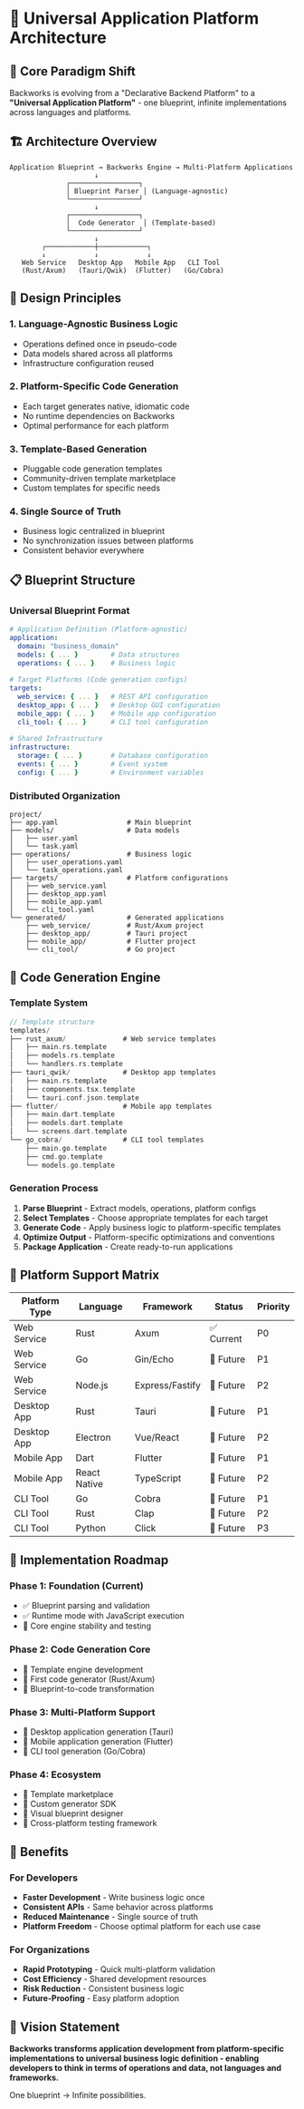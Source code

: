 # 🚀 Universal Application Platform Architecture

## 🎯 **Core Paradigm Shift**

Backworks is evolving from a "Declarative Backend Platform" to a **"Universal Application Platform"** - one blueprint, infinite implementations across languages and platforms.

## 🏗️ **Architecture Overview**

```
Application Blueprint → Backworks Engine → Multi-Platform Applications
                     ↓
              ┌─────────────────┐
              │ Blueprint Parser │ (Language-agnostic)
              └─────────────────┘
                     ↓
              ┌─────────────────┐
              │  Code Generator  │ (Template-based)
              └─────────────────┘
                     ↓
        ┌────────────┼────────────┐
        ↓            ↓            ↓
   Web Service   Desktop App   Mobile App   CLI Tool
   (Rust/Axum)   (Tauri/Qwik)  (Flutter)   (Go/Cobra)
```

## 🎯 **Design Principles**

### **1. Language-Agnostic Business Logic**
- Operations defined once in pseudo-code
- Data models shared across all platforms
- Infrastructure configuration reused

### **2. Platform-Specific Code Generation**
- Each target generates native, idiomatic code
- No runtime dependencies on Backworks
- Optimal performance for each platform

### **3. Template-Based Generation**
- Pluggable code generation templates
- Community-driven template marketplace
- Custom templates for specific needs

### **4. Single Source of Truth**
- Business logic centralized in blueprint
- No synchronization issues between platforms
- Consistent behavior everywhere

## 📋 **Blueprint Structure**

### **Universal Blueprint Format**
```yaml
# Application Definition (Platform-agnostic)
application:
  domain: "business_domain"
  models: { ... }        # Data structures
  operations: { ... }    # Business logic
  
# Target Platforms (Code generation configs)
targets:
  web_service: { ... }   # REST API configuration
  desktop_app: { ... }   # Desktop GUI configuration
  mobile_app: { ... }    # Mobile app configuration
  cli_tool: { ... }      # CLI tool configuration
  
# Shared Infrastructure
infrastructure:
  storage: { ... }       # Database configuration
  events: { ... }        # Event system
  config: { ... }        # Environment variables
```

### **Distributed Organization**
```
project/
├── app.yaml                 # Main blueprint
├── models/                  # Data models
│   ├── user.yaml
│   └── task.yaml
├── operations/              # Business logic
│   ├── user_operations.yaml
│   └── task_operations.yaml
├── targets/                 # Platform configurations
│   ├── web_service.yaml
│   ├── desktop_app.yaml
│   ├── mobile_app.yaml
│   └── cli_tool.yaml
└── generated/               # Generated applications
    ├── web_service/         # Rust/Axum project
    ├── desktop_app/         # Tauri project
    ├── mobile_app/          # Flutter project
    └── cli_tool/            # Go project
```

## 🔧 **Code Generation Engine**

### **Template System**
```rust
// Template structure
templates/
├── rust_axum/              # Web service templates
│   ├── main.rs.template
│   ├── models.rs.template
│   └── handlers.rs.template
├── tauri_qwik/             # Desktop app templates
│   ├── main.rs.template
│   ├── components.tsx.template
│   └── tauri.conf.json.template
├── flutter/                # Mobile app templates
│   ├── main.dart.template
│   ├── models.dart.template
│   └── screens.dart.template
└── go_cobra/               # CLI tool templates
    ├── main.go.template
    ├── cmd.go.template
    └── models.go.template
```

### **Generation Process**
1. **Parse Blueprint** - Extract models, operations, platform configs
2. **Select Templates** - Choose appropriate templates for each target
3. **Generate Code** - Apply business logic to platform-specific templates
4. **Optimize Output** - Platform-specific optimizations and conventions
5. **Package Application** - Create ready-to-run applications

## 🎯 **Platform Support Matrix**

| Platform Type | Language | Framework | Status | Priority |
|--------------|----------|-----------|--------|----------|
| Web Service | Rust | Axum | ✅ Current | P0 |
| Web Service | Go | Gin/Echo | 🔮 Future | P1 |
| Web Service | Node.js | Express/Fastify | 🔮 Future | P2 |
| Desktop App | Rust | Tauri | 🔮 Future | P1 |
| Desktop App | Electron | Vue/React | 🔮 Future | P2 |
| Mobile App | Dart | Flutter | 🔮 Future | P1 |
| Mobile App | React Native | TypeScript | 🔮 Future | P2 |
| CLI Tool | Go | Cobra | 🔮 Future | P1 |
| CLI Tool | Rust | Clap | 🔮 Future | P2 |
| CLI Tool | Python | Click | 🔮 Future | P3 |

## 🚀 **Implementation Roadmap**

### **Phase 1: Foundation (Current)**
- ✅ Blueprint parsing and validation
- ✅ Runtime mode with JavaScript execution
- 🚧 Core engine stability and testing

### **Phase 2: Code Generation Core**
- 🔮 Template engine development
- 🔮 First code generator (Rust/Axum)
- 🔮 Blueprint-to-code transformation

### **Phase 3: Multi-Platform Support**
- 🔮 Desktop application generation (Tauri)
- 🔮 Mobile application generation (Flutter)
- 🔮 CLI tool generation (Go/Cobra)

### **Phase 4: Ecosystem**
- 🔮 Template marketplace
- 🔮 Custom generator SDK
- 🔮 Visual blueprint designer
- 🔮 Cross-platform testing framework

## 🎯 **Benefits**

### **For Developers**
- **Faster Development** - Write business logic once
- **Consistent APIs** - Same behavior across platforms
- **Reduced Maintenance** - Single source of truth
- **Platform Freedom** - Choose optimal platform for each use case

### **For Organizations**
- **Rapid Prototyping** - Quick multi-platform validation
- **Cost Efficiency** - Shared development resources
- **Risk Reduction** - Consistent business logic
- **Future-Proofing** - Easy platform adoption

## 🌟 **Vision Statement**

**Backworks transforms application development from platform-specific implementations to universal business logic definition - enabling developers to think in terms of operations and data, not languages and frameworks.**

One blueprint → Infinite possibilities.
